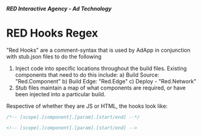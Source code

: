 ##### RED Interactive Agency - Ad Technology

RED Hooks Regex
===============

"Red Hooks" are a comment-syntax that is used by AdApp in conjunction with stub.json files to do the following
  1) Inject code into specific locations throughout the build files. Existing components that need to do this include:
	a) Build Source: "Red.Component"
	b) Build Edge: "Red.Edge"
	c) Deploy - "Red.Network"
  2) Stub files maintain a map of what components are required, or have been injected into a particular build.
	  
Respective of whether they are JS or HTML, the hooks look like:
```javascript
/*-- [scope].[component].[param].[start/end] --*/
```
```html
<!-- [scope].[component].[param].[start/end] -->
```


